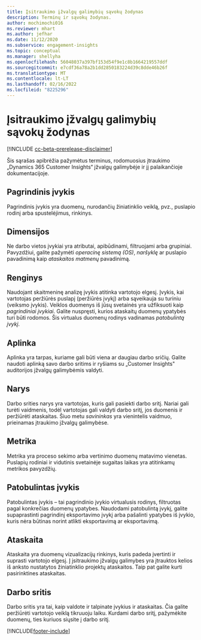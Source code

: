 ```yaml
---
title: Įsitraukimo įžvalgų galimybių sąvokų žodynas
description: Terminų ir sąvokų žodynas.
author: mochimochi016
ms.reviewer: mhart
ms.author: jefhar
ms.date: 11/12/2020
ms.subservice: engagement-insights
ms.topic: conceptual
ms.manager: shellyha
ms.openlocfilehash: 56048037a397bf153d54f9e1c8b1664219557ddf
ms.sourcegitcommit: e7cdf36a78a2b1dd2850183224d39c8dde46b26f
ms.translationtype: MT
ms.contentlocale: lt-LT
ms.lasthandoff: 02/16/2022
ms.locfileid: "8225296"
---
```

# <a name="engagement-insights-capability-glossary"></a>Įsitraukimo įžvalgų galimybių sąvokų žodynas

[!INCLUDE [cc-beta-prerelease-disclaimer](includes/cc-beta-prerelease-disclaimer.md)]

Šis sąrašas apibrėžia pažymėtus terminus, rodomuosius įtraukimo „Dynamics 365 Customer Insights“ įžvalgų galimybėje ir jį palaikančioje dokumentacijoje.

## <a name="base-event"></a>Pagrindinis įvykis

Pagrindinis įvykis yra duomenų, nurodančių žiniatinklio veiklą, pvz., puslapio rodinį arba spustelėjimus, rinkinys. 

## <a name="dimensions"></a>Dimensijos

Ne darbo vietos įvykiai yra atributai, apibūdinami, filtruojami arba grupiniai. Pavyzdžiui, galite pažymėti *operacinę sistemą (OS)*, *naršyklę* ar puslapio pavadinimą kaip *ataskaitos matmenų* pavadinimą.

## <a name="event"></a>Renginys

Naudojant skaitmeninę analizę įvykis atitinka vartotojo elgesį. Įvykis, kai vartotojas peržiūrės puslapį (peržiūrės įvykį) arba sąveikauja su turiniu (veiksmo įvykis). Veiklos duomenys iš jūsų svetainės yra užfiksuoti kaip *pagrindiniai įvykiai*. Galite nuspręsti, kurios ataskaitų duomenų ypatybės turi būti rodomos. Šis virtualus duomenų rodinys vadinamas *patobulintą įvykį*. 

## <a name="environment"></a>Aplinka

 Aplinka yra tarpas, kuriame gali būti viena ar daugiau darbo sričių. Galite naudoti aplinką savo darbo sritims ir ryšiams su „Customer Insights" auditorijos įžvalgų galimybėmis valdyti.

## <a name="member"></a>Narys

Darbo srities narys yra vartotojas, kuris gali pasiekti darbo sritį. Nariai gali turėti vaidmenis, todėl vartotojas gali valdyti darbo sritį, jos duomenis ir peržiūrėti ataskaitas. Šiuo metu *savininkas* yra vienintelis vaidmuo, prieinamas įtraukimo įžvalgų galimybėse.

## <a name="metric"></a>Metrika

Metrika yra proceso sekimo arba vertinimo duomenų matavimo vienetas. Puslapių rodiniai ir vidutinis svetainėje sugaitas laikas yra atitinkamų metrikos pavyzdžių.

## <a name="refined-event"></a>Patobulintas įvykis

Patobulintas įvykis – tai pagrindinio įvykio virtualusis rodinys, filtruotas pagal konkrečias duomenų ypatybes. Naudodami patobulintą įvykį, galite supaprastinti pagrindinį eksportavimo įvykį arba pašalinti ypatybes iš įvykio, kuris nėra būtinas norint atlikti eksportavimą ar eksportavimą.

## <a name="report"></a>Ataskaita

Ataskaita yra duomenų vizualizacijų rinkinys, kuris padeda įvertinti ir suprasti vartotojo elgesį. Į įsitraukimo įžvalgų galimybes yra įtrauktos kelios iš anksto nustatytos žiniatinklio projektų ataskaitos. Taip pat galite kurti pasirinktines ataskaitas. 

## <a name="workspace"></a>Darbo sritis

Darbo sritis yra tai, kaip valdote ir talpinate įvykius ir ataskaitas. Čia galite peržiūrėti vartotojo veiklą tikruuoju laiku. Kurdami darbo sritį, pažymėkite duomenų, ties kuriuos siųsite į darbo sritį.


[!INCLUDE[footer-include](../includes/footer-banner.md)]